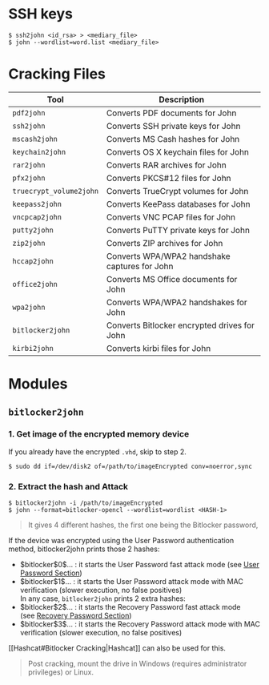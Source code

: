 # SSH keys
```shell-session
$ ssh2john <id_rsa> > <mediary_file>
$ john --wordlist=word.list <mediary_file>
```

# Cracking Files
| **Tool**                | **Description**                               |
| ----------------------- | --------------------------------------------- |
| `pdf2john`              | Converts PDF documents for John               |
| `ssh2john`              | Converts SSH private keys for John            |
| `mscash2john`           | Converts MS Cash hashes for John              |
| `keychain2john`         | Converts OS X keychain files for John         |
| `rar2john`              | Converts RAR archives for John                |
| `pfx2john`              | Converts PKCS#12 files for John               |
| `truecrypt_volume2john` | Converts TrueCrypt volumes for John           |
| `keepass2john`          | Converts KeePass databases for John           |
| `vncpcap2john`          | Converts VNC PCAP files for John              |
| `putty2john`            | Converts PuTTY private keys for John          |
| `zip2john`              | Converts ZIP archives for John                |
| `hccap2john`            | Converts WPA/WPA2 handshake captures for John |
| `office2john`           | Converts MS Office documents for John         |
| `wpa2john`              | Converts WPA/WPA2 handshakes for John         |
| `bitlocker2john`        | Converts Bitlocker encrypted drives for John  |
| `kirbi2john`            | Converts kirbi files for John                 |
# Modules
## `bitlocker2john`
### 1. Get image of the encrypted memory device
If you already have the encrypted `.vhd`, skip to step 2.
```shell-session
$ sudo dd if=/dev/disk2 of=/path/to/imageEncrypted conv=noerror,sync
```
### 2. Extract the hash and Attack
```shell-session
$ bitlocker2john -i /path/to/imageEncrypted
$ john --format=bitlocker-opencl --wordlist=wordlist <HASH-1>
```
>It gives 4 different hashes, the first one being the Bitlocker password,

If the device was encrypted using the User Password authentication method, bitlocker2john prints those 2 hashes:

- $bitlocker\$0\$… : it starts the User Password fast attack mode (see [User Password Section](https://openwall.info/wiki/john/OpenCL-BitLocker#User-Password-authentication-method "john:OpenCL-BitLocker ↵"))    
- $bitlocker\$1\$… : it starts the User Password attack mode with MAC verification (slower execution, no false positives)    
In any case, `bitlocker2john` prints 2 extra hashes:
- $bitlocker\$2\$… : it starts the Recovery Password fast attack mode (see [Recovery Password Section](https://openwall.info/wiki/john/OpenCL-BitLocker#Recovery-Password-authentication-method "john:OpenCL-BitLocker ↵"))
- $bitlocker\$3\$… : it starts the Recovery Password attack mode with MAC verification (slower execution, no false positives)

[[Hashcat#Bitlocker Cracking|Hashcat]] can also be used for this.

>Post cracking, mount the drive in Windows (requires administrator privileges) or Linux.
